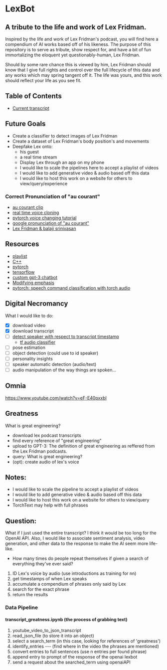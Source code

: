 # LexBot
## A tribute to the life and work of Lex Fridman.
Inspired by the life and work of Lex Fridman's podcast, you will find here a compendium of AI works based off of his likeness. The purpose of this repository is to serve as tribute, show respect for, and have a bit of fun immortalizing the eloquent yet questionably-human, Lex Fridman. 

Should by some rare chance this is viewed by him, Lex Fridman should know that I give full rights and control over the full lifecycle of this data and any works which may spring tangent off it. The life was yours, and this work should reflect your life as you see fit.

## Table of Contents
- [Current transcript](./transcript_greatness.ipynb)
## Future Goals
  - Create a classifier to detect images of Lex Fridman 
  - Create a dataset of Lex Fridman's body position's and movements
  - Deepfake Lex onto:
    - his guest
    - a real time stream
    - Display Lex through an app on my phone 
    - I would like to scale the pipelines here to accept a playlist of videos
    - I would like to add generative video & audio based off this data
    - I would like to host this work on a website for others to view/query/experience

### Correct Pronunciation of "au courant"
- [au courant clip](https://youtube.com/clip/Ugkx45pooOJs7vVvMNgQSBuJchfYoe_x1vXD)
- [real time voice cloning](https://github.com/efwoods/Real-Time-Voice-Cloning?organization=efwoods&organization=efwoods)
- [pytorch voice changing tutorial](https://www.youtube.com/watch?v=12rdn9jazwE)
- [google pronunciation of "au courant"](https://www.google.com/search?q=Au+courant&rlz=1C5CHFA_enUS1010US1010&ei=MRhVY_K9K-elqtsPide5gAc&ved=0ahUKEwiymrKDk_b6AhXnkmoFHYlrDnAQ4dUDCBA&uact=5&oq=Au+courant&gs_lcp=Cgdnd3Mtd2l6EAMyDQgAEIAEELEDEEYQ-QEyEQguEIAEELEDEIMBEMcBEK8BMgUIABCABDIFCAAQgAQyBQgAEIAEMgUIABCABDIFCAAQgAQyBQgAEIAEMgUIABCABDIFCAAQgAQ6CggAEEcQ1gQQsAM6BQgAEKIEOgcIABAeEKIEOgUIIRCrAkoECEEYAEoECEYYAFCaA1i0HmCXIGgCcAF4AIABeIgBxgKSAQMxLjKYAQCgAQKgAQHIAQjAAQE&sclient=gws-wiz)
- [Lex Fridman & balaji srinivasan](https://www.youtube.com/watch?v=VeH7qKZr0WI)

## Resources
- [playlist](https://www.youtube.com/watch?v=ZFntEFXKDHM&list=PLrAXtmErZgOdP_8GztsuKi9nrraNbKKp4&index=1)
- [C++](https://www.w3schools.com/cpp/)
- [pytorch](https://pytorch.org)
- [tensorflow](https://www.tensorflow.org/)
- [custom gpt-3 chatbot](https://towardsdatascience.com/custom-informed-gpt-3-models-for-your-website-with-very-simple-code-47134b25620b)
- [Modifying emphasis](https://gfx.cs.princeton.edu/pubs/Jin_2017_VTI/Jin2017-VoCo-paper.pdf)
- [pytorch: speech command classification with torch audio](https://github.com/pytorch/tutorials/blob/gh-pages/_downloads/c64f4bad00653411821adcb75aea9015/speech_command_classification_with_torchaudio_tutorial.ipynb)

## Digital Necromancy
What I would like to do:
- [x] download video
- [x] download transcript
- [ ] [detect speaker with respect to transcript timestamp](https://www.youtube.com/watch?v=ZLIPkmmDJAc)
  - [tf audio classifier](https://www.tensorflow.org/lite/inference_with_metadata/task_library/audio_classifier)
- [ ] pose estimation
- [ ] object detection (could use to id speaker)
- [ ] personality insights
- [ ] speaker automatic detection (audio/text)
- [ ] audio manipulation of the way things are spoken...

## Omnia
https://www.youtube.com/watch?v=eF-E40pxxbI

## Greatness 

What is great engineering?
- download lex podcast transcripts
- find every reference of "great engineering"
- upload to GPT-3: The definition of great engineering as reffered from the Lex Fridman podcasts. 
- query: What is great engineering?
- (opt): create audio of lex's voice

## Notes: 
- I would like to scale the pipeline to accept a playlist of videos
- I would like to add generative video & audio based off this data
- I would like to host this work on a website for others to view/query
- TorchText may help with full phrases

## Question:
What if I just used the entire transcript? I think it would be too long for the OpenAI API. Also, I would like to associate sentiment analysis, video generation, and other data to the response to make the AI seem more life-like. 


 - How many times do people repeat themselves if given a search of everything they've ever said? 
  1. ID Lex's voice by audio (use introductions as training for nn)
  2. get timestamps of when Lex speaks
  3. accumulate a compendium of phrases only said by Lex
  4. search for the exact phrase
  5. return the results


### Data Pipeline
#### transcript_greatness.ipynb (the process of grabbing text)
1. youtube_video_to_json_transcript
2. read_json_file (to store it into an object)
3. select a search_term (in this case, looking for references of 'greatness')
4. identify_entries  --- (find where in the video the phrases are mentioned)
5. convert entries to full sentences (use n entries per found phrase)
6. append entry to prompt of the response of the openai lexbot
7. send a request about the searched_term using openaiAPI
